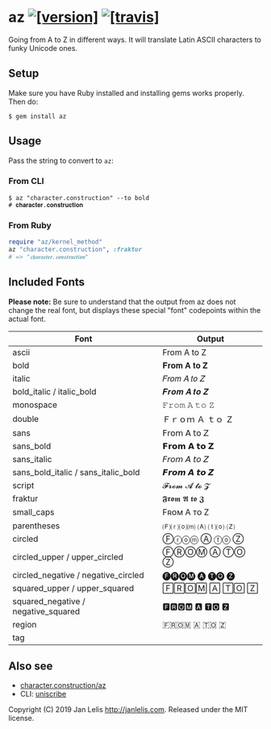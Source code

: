 # az [![[version]](https://badge.fury.io/rb/az.svg)](https://badge.fury.io/rb/az)  [![[travis]](https://travis-ci.org/janlelis/az.png)](https://travis-ci.org/janlelis/az)

Going from A to Z in different ways. It will translate Latin ASCII characters to funky Unicode ones.

## Setup

Make sure you have Ruby installed and installing gems works properly. Then do:

```
$ gem install az
```

## Usage

Pass the string to convert to `az`:

### From CLI

```
$ az "character.construction" --to bold
# 𝐜𝐡𝐚𝐫𝐚𝐜𝐭𝐞𝐫.𝐜𝐨𝐧𝐬𝐭𝐫𝐮𝐜𝐭𝐢𝐨𝐧
```

### From Ruby

```ruby
require "az/kernel_method"
az "character.construction", :fraktur
# => "𝖈𝖍𝖆𝖗𝖆𝖈𝖙𝖊𝖗.𝖈𝖔𝖓𝖘𝖙𝖗𝖚𝖈𝖙𝖎𝖔𝖓"
```

## Included Fonts

**Please note:** Be sure to understand that the output from az does not change the real font, but displays these special "font" codepoints within the actual font.

Font                                | Output
------------------------------------|------------
ascii                               | From A to Z
bold                                | 𝐅𝐫𝐨𝐦 𝐀 𝐭𝐨 𝐙
italic                              | 𝐹𝑟𝑜𝑚 𝐴 𝑡𝑜 𝑍
bold_italic / italic_bold           | 𝑭𝒓𝒐𝒎 𝑨 𝒕𝒐 𝒁
monospace                           | 𝙵𝚛𝚘𝚖 𝙰 𝚝𝚘 𝚉
double                              | Ｆｒｏｍ Ａ ｔｏ Ｚ
sans                                | 𝖥𝗋𝗈𝗆 𝖠 𝗍𝗈 𝖹
sans_bold                           | 𝗙𝗿𝗼𝗺 𝗔 𝘁𝗼 𝗭
sans_italic                         | 𝘍𝘳𝘰𝘮 𝘈 𝘵𝘰 𝘡
sans_bold_italic / sans_italic_bold | 𝙁𝙧𝙤𝙢 𝘼 𝙩𝙤 𝙕
script                              | 𝓕𝓻𝓸𝓶 𝓐 𝓽𝓸 𝓩
fraktur                             | 𝕱𝖗𝖔𝖒 𝕬 𝖙𝖔 𝖅
small_caps                          | Fʀᴏᴍ A ᴛᴏ Z
parentheses                         | 🄕⒭⒪⒨ 🄐 ⒯⒪ 🄩
circled                             | Ⓕⓡⓞⓜ Ⓐ ⓣⓞ Ⓩ
circled_upper / upper_circled       | ⒻⓇⓄⓂ Ⓐ ⓉⓄ Ⓩ
circled_negative / negative_circled | 🅕🅡🅞🅜 🅐 🅣🅞 🅩
squared_upper / upper_squared       | 🄵🅁🄾🄼 🄰 🅃🄾 🅉
squared_negative / negative_squared | 🅵🆁🅾🅼 🅰 🆃🅾 🆉
region                              | 🇫🇷🇴🇲 🇦 🇹🇴 🇿
tag                                 | `󠁆󠁲󠁯󠁭 󠁁 󠁴󠁯 󠁚`

## Also see

- [character.construction/az](https://character.construction/az)
- CLI: [uniscribe](https://github.com/janlelis/uniscribe)

Copyright (C) 2019 Jan Lelis <http://janlelis.com>. Released under the MIT license.
